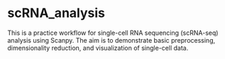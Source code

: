 # scRNA_analysis
This is a practice workflow for single-cell RNA sequencing (scRNA-seq) analysis using Scanpy. The aim is to demonstrate basic preprocessing, dimensionality reduction, and visualization of single-cell data.
